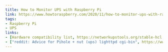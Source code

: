 ```yaml
---
title: How to Monitor UPS with Raspberry Pi
link: https://www.howtoraspberry.com/2020/11/how-to-monitor-ups-with-raspberry-pi/
tags:
- Raspberry Pi
- UPS
links:
- [Hardware compatibility list, https://networkupstools.org/stable-hcl.html]
- ["reddit: Advice for Pihole + nut (ups) lighttpd cgi-bin", https://www.reddit.com/r/pihole/comments/uf5vx0/advice_for_pihole_nut_ups_lighttpd_cgibin/]
---
```

